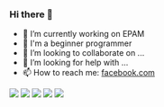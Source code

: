 ### Hi there 👋

- 🔭 I’m currently working on EPAM
- 🌱 I'm a beginner programmer
- 👯 I’m looking to collaborate on ...
- 🤔 I’m looking for help with ...
- 📫 How to reach me: [facebook.com](https://www.facebook.com/LeanidKuz)



![](https://github-profile-summary-cards.vercel.app/api/cards/profile-details?username=Webzarium&theme=solarized_dark)
![](https://github-profile-summary-cards.vercel.app/api/cards/most-commit-language?username=Webzarium&theme=solarized_dark)
![](https://github-profile-summary-cards.vercel.app/api/cards/repos-per-language?username=Webzarium&theme=solarized_dark)
![](https://github-profile-summary-cards.vercel.app/api/cards/stats?username=Webzarium&theme=solarized_dark)
![](https://github-profile-summary-cards.vercel.app/api/cards/productive-time?username=Webzarium&theme=solarized_dark)

<!--
**Webzarium/Webzarium** is a ✨ _special_ ✨ repository because its `README.md` (this file) appears on your GitHub profile.

Here are some ideas to get you started:

- 🔭 I’m currently working on ...
- 🌱 I’m currently learning ...
- 👯 I’m looking to collaborate on ...
- 🤔 I’m looking for help with ...
- 💬 Ask me about ...
- 📫 How to reach me: ...
- 😄 Pronouns: ...
- ⚡ Fun fact: ...
-->
